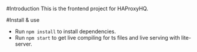 #Introduction
This is the frontend project for HAProxyHQ.

#Install & use
- Run ```npm install``` to install dependencies.
- Run ```npm start``` to get live compiling for ts files and live serving with lite-server.
